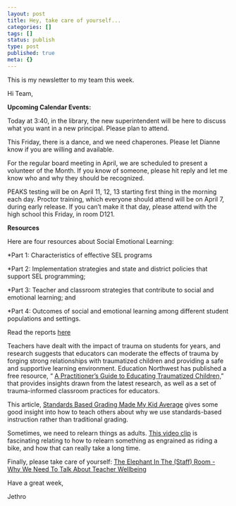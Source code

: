 ```yaml
---
layout: post
title: Hey, take care of yourself...
categories: []
tags: []
status: publish
type: post
published: true
meta: {}
---
```


This is my newsletter to my team this week.

Hi Team,


**Upcoming Calendar Events:**


Today at 3:40, in the library, the new superintendent will be here to discuss what you want in a new principal. Please plan to attend.


This Friday, there is a dance, and we need chaperones. Please let Dianne know if you are willing and available.


For the regular board meeting in April, we are scheduled to present a volunteer of the Month. If you know of someone, please hit reply and let me know who and why they should be recognized.


PEAKS testing will be on April 11, 12, 13 starting first thing in the morning each day. Proctor training, which everyone should attend will be on April 7, during early release. If you can’t make it that day, please attend with the high school this Friday, in room D121.


**Resources**


Here are four resources about Social Emotional Learning:


*Part 1: Characteristics of effective SEL programs


*Part 2: Implementation strategies and state and district policies that support SEL programming;


*Part 3: Teacher and classroom strategies that contribute to social and emotional learning; and


*Part 4: Outcomes of social and emotional learning among different student populations and settings.


Read the reports 
[here](https://ies.ed.gov/ncee/edlabs/projects/project.asp?projectID=443)


Teachers have dealt with the impact of trauma on students for years, and research suggests that educators can moderate the effects of trauma by forging strong relationships with traumatized children and providing a safe and supportive learning environment. Education Northwest has published a free resource, “
[A Practitioner’s Guide to Educating Traumatized Children,](http://educationnorthwest.org/resources/practitioner-s-guide-educating-traumatized-children)” that provides insights drawn from the latest research, as well as a set of trauma-informed classroom practices for educators.


This article, 
[Standards Based Grading Made My Kid Average](https://lisawestman.com/2017/03/15/standards-based-grading-made-my-kid-average/) gives some good insight into how to teach others about why we use standards-based instruction rather than traditional grading.


Sometimes, we need to relearn things as adults. 
[This video clip](https://www.youtube.com/watch?v=MFzDaBzBlL0) is fascinating relating to how to relearn something as engrained as riding a bike, and how that can really take a long time.





Finally, please take care of yourself: 
[The Elephant In The (Staff) Room - Why We Need To Talk About Teacher Wellbeing](http://www.huffingtonpost.co.uk/nick-haismansmith/teacher-wellbeing_b_15335608.html)


Have a great week,


Jethro
